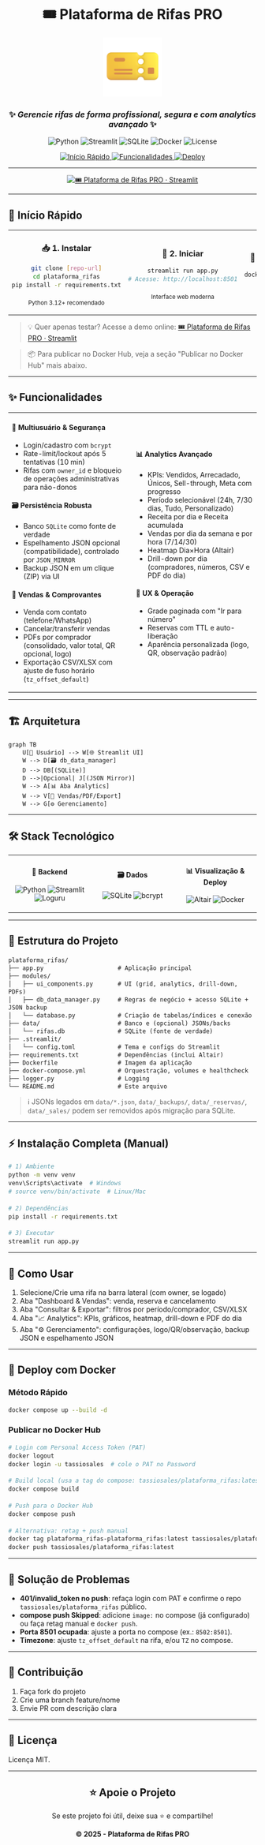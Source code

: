 <div align="center">

# 🎟️ Plataforma de Rifas PRO

<p align="center">
  <img src="https://raw.githubusercontent.com/microsoft/fluentui-emoji/main/assets/Ticket/3D/ticket_3d.png" width="120" alt="Ticket">
</p>

<h3 align="center">✨ <em>Gerencie rifas de forma profissional, segura e com analytics avançado</em> ✨</h3>

<p align="center">
  <img src="https://img.shields.io/badge/Python-3.12+-3776ab?style=flat-square&logo=python&logoColor=white" alt="Python">
  <img src="https://img.shields.io/badge/Streamlit-1.37%2B-ff4b4b?style=flat-square&logo=streamlit&logoColor=white" alt="Streamlit">
  <img src="https://img.shields.io/badge/SQLite-DB-003b57?style=flat-square&logo=sqlite&logoColor=white" alt="SQLite">
  <img src="https://img.shields.io/badge/Docker-Ready-2496ed?style=flat-square&logo=docker&logoColor=white" alt="Docker">
  <img src="https://img.shields.io/badge/License-MIT-00d4aa?style=flat-square&logo=opensourceinitiative&logoColor=white" alt="License">
</p>

<p align="center">
  <a href="#-inicio-rapido">
    <img src="https://img.shields.io/badge/🚀-Início_Rápido-00d4aa?style=for-the-badge" alt="Início Rápido">
  </a>
  <a href="#-funcionalidades">
    <img src="https://img.shields.io/badge/🎯-Funcionalidades-ff7000?style=for-the-badge" alt="Funcionalidades">
  </a>
  <a href="#-deploy-com-docker">
    <img src="https://img.shields.io/badge/🐳-Deploy-2496ed?style=for-the-badge" alt="Deploy">
  </a>
</p>

</div>

---

<div align="center">

<a href="https://plataforma-rifas-pro.streamlit.app" target="_blank">
  <img src="https://img.shields.io/badge/🔴_AO_VIVO-🎟️_Plataforma_de_Rifas_PRO_·_Streamlit-ff4b4b?style=for-the-badge" alt="🎟️ Plataforma de Rifas PRO · Streamlit">
</a>

</div>

---

## 🚀 Início Rápido

<table>
<tr>
<td width="33%" align="center">

### 📥 **1. Instalar**
```bash
git clone [repo-url]
cd plataforma_rifas
pip install -r requirements.txt
```
<sub>Python 3.12+ recomendado</sub>

</td>
<td width="33%" align="center">

### 🔐 **2. Iniciar**
```bash
streamlit run app.py
# Acesse: http://localhost:8501
```
<sub>Interface web moderna</sub>

</td>
<td width="33%" align="center">

### 🐳 **3. Docker (opcional)**
```bash
docker compose up --build -d
```
<sub>Pronto para produção</sub>

</td>
</tr>
</table>

> 💡 Quer apenas testar? Acesse a demo online: [🎟️ Plataforma de Rifas PRO · Streamlit](https://xeg3axd6f4yuucwtaeypya.streamlit.app)

> 📦 Para publicar no Docker Hub, veja a seção "Publicar no Docker Hub" mais abaixo.

---

## ✨ Funcionalidades

<table>
<tr>
<td width="50%">

#### 🧩 Multiusuário & Segurança
- Login/cadastro com `bcrypt`
- Rate-limit/lockout após 5 tentativas (10 min)
- Rifas com `owner_id` e bloqueio de operações administrativas para não-donos

#### 🗃️ Persistência Robusta
- Banco `SQLite` como fonte de verdade
- Espelhamento JSON opcional (compatibilidade), controlado por `JSON_MIRROR`
- Backup JSON em um clique (ZIP) via UI

#### 🧾 Vendas & Comprovantes
- Venda com contato (telefone/WhatsApp)
- Cancelar/transferir vendas
- PDFs por comprador (consolidado, valor total, QR opcional, logo)
- Exportação CSV/XLSX com ajuste de fuso horário (`tz_offset_default`)

</td>
<td width="50%">

#### 📊 Analytics Avançado
- KPIs: Vendidos, Arrecadado, Únicos, Sell-through, Meta com progresso
- Período selecionável (24h, 7/30 dias, Tudo, Personalizado)
- Receita por dia e Receita acumulada
- Vendas por dia da semana e por hora (7/14/30)
- Heatmap Dia×Hora (Altair)
- Drill-down por dia (compradores, números, CSV e PDF do dia)

#### 🧱 UX & Operação
- Grade paginada com "Ir para número"
- Reservas com TTL e auto-liberação
- Aparência personalizada (logo, QR, observação padrão)

</td>
</tr>
</table>

---

## 🏗️ Arquitetura

```mermaid
graph TB
    U[👤 Usuário] --> W[🌐 Streamlit UI]
    W --> D[🗃️ db_data_manager]
    D --> DB[(SQLite)]
    D -->|Opcional| J[(JSON Mirror)]
    W --> A[📊 Aba Analytics]
    W --> V[🧾 Vendas/PDF/Export]
    W --> G[⚙️ Gerenciamento]
```

---

## 🛠️ Stack Tecnológico

<table>
<tr>
<td width="33%" align="center">

#### 🐍 Backend
![Python](https://img.shields.io/badge/Python-3.12+-3776ab?style=flat-square&logo=python)
![Streamlit](https://img.shields.io/badge/Streamlit-1.37+-ff4b4b?style=flat-square&logo=streamlit)
![Loguru](https://img.shields.io/badge/Loguru-0.7+-blue?style=flat-square)

</td>
<td width="33%" align="center">

#### 🗃️ Dados
![SQLite](https://img.shields.io/badge/SQLite-DB-003b57?style=flat-square&logo=sqlite)
![bcrypt](https://img.shields.io/badge/bcrypt-Auth-00bfa5?style=flat-square)

</td>
<td width="33%" align="center">

#### 📊 Visualização & Deploy
![Altair](https://img.shields.io/badge/Altair-5+-red?style=flat-square)
![Docker](https://img.shields.io/badge/Docker-Ready-2496ed?style=flat-square&logo=docker)

</td>
</tr>
</table>

---

## 📁 Estrutura do Projeto

```
plataforma_rifas/
├── app.py                     # Aplicação principal
├── modules/
│   ├── ui_components.py       # UI (grid, analytics, drill-down, PDFs)
│   ├── db_data_manager.py     # Regras de negócio + acesso SQLite + JSON backup
│   └── database.py            # Criação de tabelas/índices e conexão
├── data/                      # Banco e (opcional) JSONs/backs
│   └── rifas.db               # SQLite (fonte de verdade)
├── .streamlit/
│   └── config.toml            # Tema e configs do Streamlit
├── requirements.txt           # Dependências (inclui Altair)
├── Dockerfile                 # Imagem da aplicação
├── docker-compose.yml         # Orquestração, volumes e healthcheck
├── logger.py                  # Logging
└── README.md                  # Este arquivo
```

> ℹ️ JSONs legados em `data/*.json`, `data/_backups/`, `data/_reservas/`, `data/_sales/` podem ser removidos após migração para SQLite.

---

## ⚡ Instalação Completa (Manual)

```bash
# 1) Ambiente
python -m venv venv
venv\Scripts\activate  # Windows
# source venv/bin/activate  # Linux/Mac

# 2) Dependências
pip install -r requirements.txt

# 3) Executar
streamlit run app.py
```

---

## 🎯 Como Usar

1. Selecione/Crie uma rifa na barra lateral (com owner, se logado)
2. Aba "Dashboard & Vendas": venda, reserva e cancelamento
3. Aba "Consultar & Exportar": filtros por período/comprador, CSV/XLSX
4. Aba "📈 Analytics": KPIs, gráficos, heatmap, drill-down e PDF do dia
5. Aba "⚙️ Gerenciamento": configurações, logo/QR/observação, backup JSON e espelhamento JSON

---

## 🐳 Deploy com Docker

### Método Rápido
```bash
docker compose up --build -d
```

### Publicar no Docker Hub
```bash
# Login com Personal Access Token (PAT)
docker logout
docker login -u tassiosales  # cole o PAT no Password

# Build local (usa a tag do compose: tassiosales/plataforma_rifas:latest)
docker compose build

# Push para o Docker Hub
docker compose push

# Alternativa: retag + push manual
docker tag plataforma_rifas-plataforma_rifas:latest tassiosales/plataforma_rifas:latest
docker push tassiosales/plataforma_rifas:latest
```

---

## 🐛 Solução de Problemas

- **401/invalid_token no push**: refaça login com PAT e confirme o repo `tassiosales/plataforma_rifas` público.
- **compose push Skipped**: adicione `image:` no compose (já configurado) ou faça retag manual e `docker push`.
- **Porta 8501 ocupada**: ajuste a porta no compose (ex.: `8502:8501`).
- **Timezone**: ajuste `tz_offset_default` na rifa, e/ou `TZ` no compose.

---

## 🤝 Contribuição

1. Faça fork do projeto
2. Crie uma branch feature/nome
3. Envie PR com descrição clara

---

## 📄 Licença

Licença MIT.

---

<div align="center">

## ⭐ Apoie o Projeto

Se este projeto foi útil, deixe sua ⭐ e compartilhe!

**© 2025 - Plataforma de Rifas PRO**

</div>

